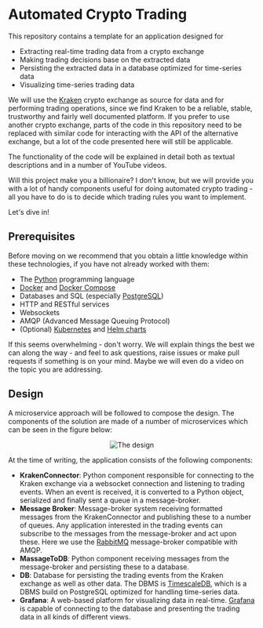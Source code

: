 # Automated Crypto Trading
This repository contains a template for an application designed for
* Extracting real-time trading data from a crypto exchange
* Making trading decisions base on the extracted data 
* Persisting the extracted data in a database optimized for time-series data
* Visualizing time-series trading data

We will use the [Kraken](https://kraken.com) crypto exchange as source for data and for performing
trading operations, since we find Kraken to be a reliable, stable, trustworthy and fairly
well documented platform. If you prefer to use another crypto exchange, parts of the code in this
repository need to be replaced with similar code for interacting with the API of the alternative
exchange, but a lot of the code presented here will still be applicable.

The functionality of the code will be explained in detail both as textual descriptions and in a
number of YouTube videos.

Will this project make you a billionaire? I don't know, but we will provide you with a lot of
handy components useful for doing automated crypto trading - all you have to do is to decide which
trading rules you want to implement.

Let's dive in!

## Prerequisites
Before moving on we recommend that you obtain a little knowledge within these technologies, if you
have not already worked with them:
* The [Python](https://python.org) programming language
* [Docker](https://www.docker.com) and [Docker Compose](https://docs.docker.com/compose/)
* Databases and SQL (especially [PostgreSQL](https://www.postgresql.org))
* HTTP and RESTful services
* Websockets
* AMQP (Advanced Message Queuing Protocol)
* (Optional) [Kubernetes](https://kubernetes.io) and [Helm charts](https://helm.sh)

If this seems overwhelming - don't worry. We will explain things the best we can along the way -
and feel to ask questions, raise issues or make pull requests if something is on your mind. Maybe
we will even do a video on the topic you are addressing.

## Design

A microservice approach will be followed to compose the design. The components of the solution are made
of a number of microservices which can be seen in the figure below: 

<p align="center">
    <img alt="The design" src="https://docs.google.com/drawings/d/e/2PACX-1vQsBIpXyLQ0pqOt92D-pfl-pdb5JeeSni1hJWXRcd7hyhbXqjwRs6zTkXZ3AndBj6GZVLEY2buRtDMU/pub?w=708&h=450" style="background-color: white"/>
</p>

At the time of writing, the application consists of the following components:
* **KrakenConnector**: Python component responsible for connecting to the Kraken exchange via a websocket
  connection and listening to trading events. When an event is received, it is converted to a Python object,
  serialized and finally sent a queue in a message-broker.
* **Message Broker**: Message-broker system receiving formatted messages from the KrakenConnector and publishing
  these to a number of queues. Any application interested in the trading events can subscribe to the messages from
  the message-broker and act upon these. Here we use the [RabbitMQ](https://www.rabbitmq.com/) message-broker
  compatible with AMQP.
* **MassageToDB**: Python component receiving messages from the message-broker and persisting these to a database.
* **DB**: Database for persisting the trading events from the Kraken exchange as well as other data. The DBMS
  is [TimescaleDB](https://www.timescale.com/), which is a DBMS build on PostgreSQL optimized for handling
  time-series data.
* **Grafana**: A web-based platform for visualizing data in real-time. [Grafana](https://grafana.com/) is
  capable of connecting to the database and presenting the trading data in all kinds of different views. 